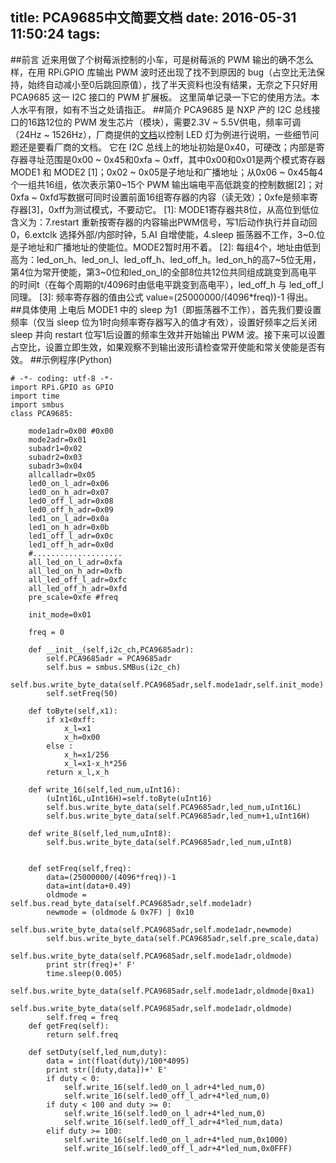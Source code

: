 title: PCA9685中文简要文档
date: 2016-05-31 11:50:24
tags:
---
##前言
近来用做了个树莓派控制的小车，可是树莓派的 PWM 输出的确不怎么样，在用 RPi.GPIO 库输出 PWM 波时还出现了找不到原因的 bug（占空比无法保持，始终自动减小至0后跳回原值），找了半天资料也没有结果，无奈之下只好用 PCA9685 这一 I2C 接口的 PWM 扩展板。
这里简单记录一下它的使用方法。本人水平有限，如有不当之处请指正。
##简介
PCA9685 是 NXP 产的 I2C 总线接口的16路12位的 PWM 发生芯片（模块），需要2.3V ~ 5.5V供电，频率可调（24Hz ~ 1526Hz），厂商提供的[文档](https://cdn-shop.adafruit.com/datasheets/PCA9685.pdf)以控制 LED 灯为例进行说明，一些细节问题还是要看厂商的文档。
它在 I2C 总线上的地址初始是0x40，可硬改；内部是寄存器寻址范围是0x00 ~ 0x45和0xfa ~ 0xff，其中0x00和0x01是两个模式寄存器 MODE1 和 MODE2 [1]；0x02 ~ 0x05是子地址和广播地址；从0x06 ~ 0x45每4个一组共16组，依次表示第0~15个 PWM 输出端电平高低跳变的控制数据[2]；对0xfa ~ 0xfd写数据可同时设置前面16组寄存器的内容（读无效）；0xfe是频率寄存器[3]，0xff为测试模式，不要动它。
[1]: MODE1寄存器共8位，从高位到低位含义为：7.restart 重新按寄存器的内容输出PWM信号，写1后动作执行并自动回0，6.extclk 选择外部/内部时钟，5.AI 自增使能，4.sleep 振荡器不工作，3~0.位是子地址和广播地址的使能位。MODE2暂时用不着。
[2]: 每组4个，地址由低到高为：led_on_h、led_on_l、led_off_h、led_off_h。led_on_h的高7~5位无用，第4位为常开使能，第3~0位和led_on_l的全部8位共12位共同组成跳变到高电平的时间t（在每个周期的t/4096时由低电平跳变到高电平），led_off_h 与 led_off_l同理。
[3]: 频率寄存器的值由公式 value=(25000000/(4096*freq))-1 得出。
##具体使用
上电后 MODE1 中的 sleep 为1（即振荡器不工作），首先我们要设置频率（仅当 sleep 位为1时向频率寄存器写入的值才有效），设置好频率之后关闭 sleep 并向 restart 位写1后设置的频率生效并开始输出 PWM 波。接下来可以设置占空比，设置立即生效，如果观察不到输出波形请检查常开使能和常关使能是否有效。
##示例程序(Python)
```
# -*- coding: utf-8 -*-  
import RPi.GPIO as GPIO  
import time
import smbus
class PCA9685:
    
    mode1adr=0x00 #0x00
    mode2adr=0x01
    subadr1=0x02
    subadr2=0x03
    subadr3=0x04
    allcalladr=0x05
    led0_on_l_adr=0x06
    led0_on_h_adr=0x07
    led0_off_l_adr=0x08
    led0_off_h_adr=0x09
    led1_on_l_adr=0x0a
    led1_on_h_adr=0x0b
    led1_off_l_adr=0x0c
    led1_off_h_adr=0x0d
    #....................
    all_led_on_l_adr=0xfa
    all_led_on_h_adr=0xfb
    all_led_off_l_adr=0xfc
    all_led_off_h_adr=0xfd
    pre_scale=0xfe #freq
    
    init_mode=0x01
    
    freq = 0
    
    def __init__(self,i2c_ch,PCA9685adr):
        self.PCA9685adr = PCA9685adr
        self.bus = smbus.SMBus(i2c_ch)
        self.bus.write_byte_data(self.PCA9685adr,self.mode1adr,self.init_mode)
        self.setFreq(50)
        
    def toByte(self,x1):
        if x1<0xff:
            x_l=x1
            x_h=0x00
        else :
            x_h=x1/256
            x_l=x1-x_h*256
        return x_l,x_h
        
    def write_16(self,led_num,uInt16):
        (uInt16L,uInt16H)=self.toByte(uInt16)
        self.bus.write_byte_data(self.PCA9685adr,led_num,uInt16L)
        self.bus.write_byte_data(self.PCA9685adr,led_num+1,uInt16H)
        
    def write_8(self,led_num,uInt8):
        self.bus.write_byte_data(self.PCA9685adr,led_num,uInt8)
        
        
    def setFreq(self,freq):
        data=(25000000/(4096*freq))-1
        data=int(data+0.49)
        oldmode = self.bus.read_byte_data(self.PCA9685adr,self.mode1adr)
        newmode = (oldmode & 0x7F) | 0x10
        self.bus.write_byte_data(self.PCA9685adr,self.mode1adr,newmode)
        self.bus.write_byte_data(self.PCA9685adr,self.pre_scale,data)
        self.bus.write_byte_data(self.PCA9685adr,self.mode1adr,oldmode)
        print str(freq)+' F'
        time.sleep(0.005)
        self.bus.write_byte_data(self.PCA9685adr,self.mode1adr,oldmode|0xa1)
        self.bus.write_byte_data(self.PCA9685adr,self.mode1adr,oldmode)
        self.freq = freq
    def getFreq(self):
        return self.freq
    
    def setDuty(self,led_num,duty):
        data = int(float(duty)/100*4095)
        print str([duty,data])+' E'
        if duty < 0:
            self.write_16(self.led0_on_l_adr+4*led_num,0)
            self.write_16(self.led0_off_l_adr+4*led_num,0)
        if duty < 100 and duty >= 0:
            self.write_16(self.led0_on_l_adr+4*led_num,0)
            self.write_16(self.led0_off_l_adr+4*led_num,data)
        elif duty >= 100:
            self.write_16(self.led0_on_l_adr+4*led_num,0x1000)
            self.write_16(self.led0_off_l_adr+4*led_num,0x0FFF)

```
